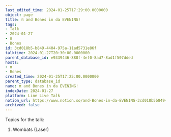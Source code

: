 ```yaml
---
last_edited_time: 2024-01-25T17:29:00.0000000
object: page
title: π and Bones in da EVENING!
tags:
- Talk
- 2024-01-27
- π
- Bones
id: 3cd018b5-b849-4404-975a-11ad5731e86f
talktime: 2024-01-27T20:30:00.0000000
parent_database_id: e9339446-880f-4ef0-8ad7-8ad1f507dded
hosts:
- π
- Bones
created_time: 2024-01-25T17:25:00.0000000
parent_type: database_id
name: π and Bones in da EVENING!
indexDate: 2024-01-27
platform: Line Live Talk
notion_url: https://www.notion.so/and-Bones-in-da-EVENING-3cd018b5b8494404975a11ad5731e86f
archived: false
---
```


Topics for the talk:
1. Wombats (Laser)


























